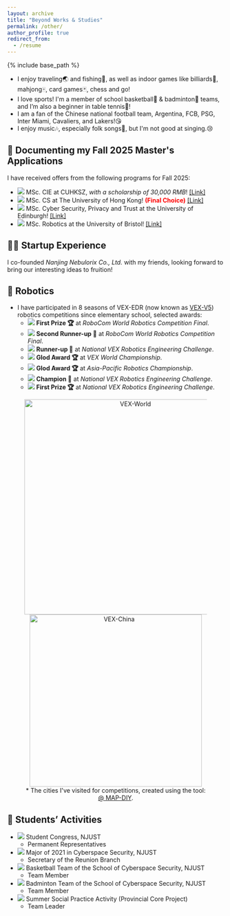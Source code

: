 ```yaml
---
layout: archive
title: "Beyond Works & Studies"
permalink: /other/
author_profile: true
redirect_from:
  - /resume
---
```


{% include base_path %}

* I enjoy traveling🌏 and fishing🎣, as well as indoor games like billiards🎱, mahjong🀄, card games🃏, chess and go!
* I love sports! I'm a member of school basketball🏀 & badminton🏸 teams, and I’m also a beginner in table tennis🏓!
* I am a fan of the Chinese national football team, Argentina, FCB, PSG, Inter Miami, Cavaliers, and Lakers!😘
* I enjoy music🎶, especially folk songs🎸, but I'm not good at singing.😢

📝 Documenting my Fall 2025 Master's Applications
---
I have received offers from the following programs for Fall 2025:
* ![](https://img.shields.io/badge/Jan.%202025-FF00FF) MSc. CIE at CUHKSZ, *with a scholarship of 30,000 RMB*! <a href="https://sse.cuhk.edu.cn/en/page/1727" target="_blank">[Link]</a>
* ![](https://img.shields.io/badge/Dec.%202024-FF00FF) MSc. CS at The University of Hong Kong! **<span style="color: red;">(Final Choice)</span>** <a href="https://www.msc-cs.hku.hk/" target="_blank">[Link]</a>
* ![](https://img.shields.io/badge/Oct.%202024-FF00FF) MSc. Cyber Security, Privacy and Trust at the University of Edinburgh! <a href="https://postgraduate.degrees.ed.ac.uk/index.php?r=site/view&edition=2025&id=971" target="_blank">[Link]</a>
* ![](https://img.shields.io/badge/Dec.%202024-FF00FF) MSc. Robotics at the University of Bristol! <a href="https://www.bristol.ac.uk/study/postgraduate/taught/msc-robotics/" target="_blank">[Link]</a>

👨‍💻 Startup Experience
---
I co-founded *Nanjing Nebulorix Co., Ltd.* with my friends, looking forward to bring our interesting ideas to fruition!

🤖 Robotics
---
* I have participated in 8 seasons of VEX-EDR (now known as [VEX-V5](https://www.vexrobotics.com/v5)) robotics competitions since elementary school, selected awards:
  * ![](https://img.shields.io/badge/2018-Beijing,%20China-blue) **First Prize 🏆** at *RoboCom World Robotics Competition Final*.
  * ![](https://img.shields.io/badge/2018-Beijing,%20China-blue) **Second Runner-up 🥉** at *RoboCom World Robotics Competition Final*.
  * ![](https://img.shields.io/badge/2016-Xi'an,%20China-blue) **Runner-up 🥈** at *National VEX Robotics Engineering Challenge*.
  * ![](https://img.shields.io/badge/2016-Louisville,%20USA-blue) **Glod Award 🏆** at *VEX World Championship*.
  * ![](https://img.shields.io/badge/2015-Melbourne,%20Australia-blue) **Glod Award 🏆** at *Asia-Pacific Robotics Championship*.
  * ![](https://img.shields.io/badge/2015-Weihai,%20China-blue) **Champion 🥇** at *National VEX Robotics Engineering Challenge*.
  * ![](https://img.shields.io/badge/2015-Weihai,%20China-blue) **First Prize 🏆** at *National VEX Robotics Engineering Challenge*.
<figure style="text-align: center;">
  <img src="https://ALIENHHY.github.io/_pages/VEX-World.png" align="center" alt="VEX-World" style="vertical-align: middle; width: 500px;"><img src="https://ALIENHHY.github.io/_pages/VEX-China.png" align="center" alt="VEX-China" style="vertical-align: middle; width: 400px;">
  <figcaption style="text-align: center;">* The cities I've visited for competitions, created using the tool: <a href="https://github.com/ALIENHHY/MAP-DIY" target="_blank">@ MAP-DIY</a>.</figcaption>
</figure>

🌠 Students’ Activities
---
* ![](https://img.shields.io/badge/2024--Current-A020F0) Student Congress, NJUST
  * Permanent Representatives
* ![](https://img.shields.io/badge/2021--Current-A020F0) Major of 2021 in Cyberspace Security, NJUST
  * Secretary of the Reunion Branch
* ![](https://img.shields.io/badge/2021--Current-A020F0) Basketball Team of the School of Cyberspace Security, NJUST
  * Team Member
* ![](https://img.shields.io/badge/2021--Current-A020F0) Badminton Team of the School of Cyberspace Security, NJUST
  * Team Member
* ![](https://img.shields.io/badge/2022%20&%202023-A020F0) Summer Social Practice Activity (Provincial Core Project)
  * Team Leader
